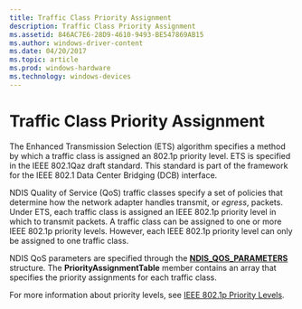 ```yaml
---
title: Traffic Class Priority Assignment
description: Traffic Class Priority Assignment
ms.assetid: 846AC7E6-28D9-4610-9493-BE547869AB15
ms.author: windows-driver-content
ms.date: 04/20/2017
ms.topic: article
ms.prod: windows-hardware
ms.technology: windows-devices
---
```


# Traffic Class Priority Assignment


The Enhanced Transmission Selection (ETS) algorithm specifies a method by which a traffic class is assigned an 802.1p priority level. ETS is specified in the IEEE 802.1Qaz draft standard. This standard is part of the framework for the IEEE 802.1 Data Center Bridging (DCB) interface.

NDIS Quality of Service (QoS) traffic classes specify a set of policies that determine how the network adapter handles transmit, or *egress*, packets. Under ETS, each traffic class is assigned an IEEE 802.1p priority level in which to transmit packets. A traffic class can be assigned to one or more IEEE 802.1p priority levels. However, each IEEE 802.1p priority level can only be assigned to one traffic class.

NDIS QoS parameters are specified through the [**NDIS\_QOS\_PARAMETERS**](https://msdn.microsoft.com/library/windows/hardware/hh451640) structure. The **PriorityAssignmentTable** member contains an array that specifies the priority assignments for each traffic class.

For more information about priority levels, see [IEEE 802.1p Priority Levels](ieee-802-1p-priority-levels.md).

 

 






